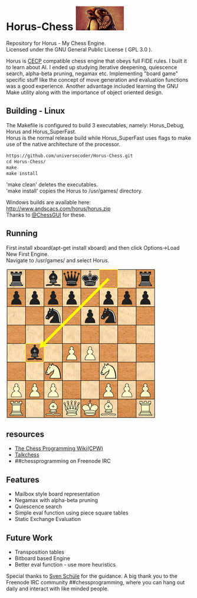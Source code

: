 # Horus-Chess ![](./resources/horus_logo.bmp)
Repository for Horus - My Chess Engine.  
Licensed under the GNU General Public License ( GPL 3.0 ).

Horus is [CECP](http://www.open-aurec.com/wbforum/WinBoard/engine-intf.html) compatible chess engine  that obeys full FIDE rules.  I built it to learn about AI. I ended up studying iterative deepening, quiescence search, alpha-beta pruning, negamax etc. Implementing "board game" specific stuff like the concept of move generation and evaluation functions was a good experience.  Another advantage included learning the GNU Make utility along with the importance of object oriented design.

## Building - Linux
The Makefile is configured to build 3 executables, namely: Horus_Debug, Horus and Horus_SuperFast.  
Horus is the normal release build while Horus_SuperFast uses flags to make use of the native architecture of the processor.  

```
https://github.com/universecoder/Horus-Chess.git
cd Horus-Chess/
make
make install
```
'make clean' deletes the executables.  
'make install' copies the Horus to /usr/games/ directory.  

Windows builds are available here: http://www.andscacs.com/horus/horus.zip  
Thanks to [@ChessGUI](https://github.com/ChessGUI) for these.  

## Running
First install xboard(apt-get install xboard) and then click Options->Load New First Engine.  
Navigate to /usr/games/ and select Horus.

![User(white) vs. Horus(black)](./resources/Horus_game.png)

## resources
+ [The Chess Programming Wiki(CPW)](https://chessprogramming.wikispaces.com/)
+ [Talkchess](http://talkchess.com/forum/index.php)
+ ##chessprogramming on Freenode IRC

## Features
+ Mailbox style board representation
+ Negamax with alpha-beta pruning
+ Quiescence search
+ Simple eval function using piece square tables
+ Static Exchange Evaluation

## Future Work
+ Transposition tables
+ Bitboard based Engine
+ Better eval function - use more heuristics

Special thanks to [Sven Schüle](https://chessprogramming.wikispaces.com/Sven+Sch%C3%BCle) for the guidance. A big thank you to the Freenode IRC community ##chessprogramming, where you can hang out daily and interact with like minded people.
